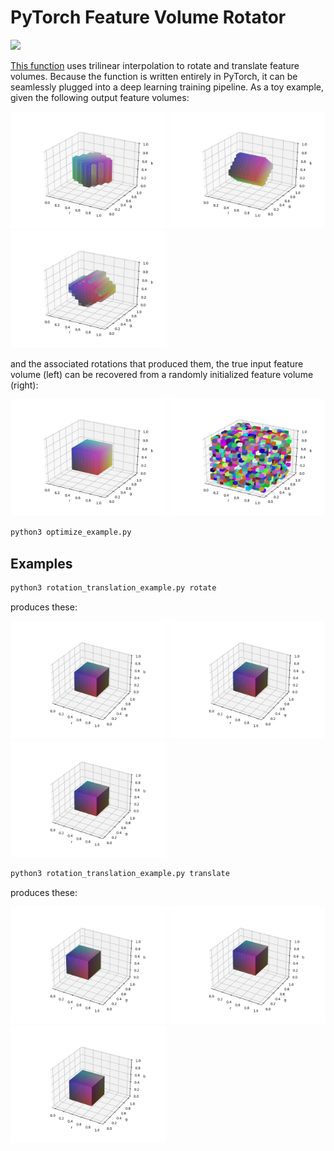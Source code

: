 # PyTorch Feature Volume Rotator

![](optimize.gif)

[This function](pytorch_volume_rotator.py) uses trilinear interpolation to rotate and translate feature volumes.
Because the function is written entirely in PyTorch, it can be seamlessly plugged into a deep learning training pipeline.
As a toy example, given the following output feature volumes:

<p float="center">
  <img src="true_yaw_vol.jpg" width="250" />
  <img src="true_pitch_vol.jpg" width="250" />
  <img src="true_roll_vol.jpg" width="250" />
</p>

and the associated rotations that produced them, the true input feature volume (left) can be recovered from a randomly initialized feature volume (right):

<p float="center">
  <img src="true_in_vol.jpg" width="250">
  <img src="initial_vol.jpg" width="250">
</p>

```bash
python3 optimize_example.py
```

## Examples

```bash
python3 rotation_translation_example.py rotate
```

produces these:

<p float="center">
  <img src="yaw.gif" width="250" />
  <img src="pitch.gif" width="250" />
  <img src="roll.gif" width="250" />
</p>

```bash
python3 rotation_translation_example.py translate
```

produces these:

<p float="center">
  <img src="x.gif" width="250" />
  <img src="y.gif" width="250" />
  <img src="z.gif" width="250" />
</p>
